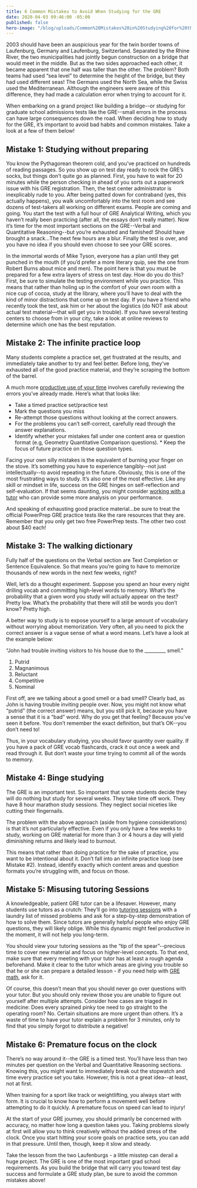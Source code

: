 ```yaml
---
title: 6 Common Mistakes to Avoid When Studying for the GRE
date: 2020-04-03 09:46:00 -05:00
published: false
hero-image: "/blog/uploads/Common%20Mistakes%20in%20Studying%20for%20the%20GRE.jpg"
---
```


2003 should have been an auspicious year for the twin border towns of Laufenburg, Germany and Laufenburg, Switzerland.  Separated by the Rhine River, the two municipalities had jointly begun construction on a bridge that would meet in the middle.  But as the two sides approached each other, it became apparent that one half was taller than the other.  The problem?  Both teams had used “sea level” to determine the height of the bridge, but they had used different seas!  The Germans used the North Sea, while the Swiss used the Mediterranean.  Although the engineers were aware of this difference, they had made a calculation error when trying to account for it.

When embarking on a grand project like building a bridge--or studying for graduate school admissions tests like the GRE--small errors in the process can have large consequences down the road.  When deciding how to study for the GRE, it’s important to avoid bad habits and common mistakes.  Take a look at a few of them below!

## Mistake 1: Studying without preparing

You know the Pythagorean theorem cold, and you’ve practiced on hundreds of reading passages.  So you show up on test day ready to rock the GRE’s socks, but things don’t quite go as planned.  First, you have to wait for 20 minutes while the person checking in ahead of you sorts out a paperwork issue with his GRE registration.  Then, the test center administrator is inexplicably rude to you.  After being patted down for contraband (yes, this actually happens), you walk uncomfortably into the test room and see dozens of test-takers all working on different exams.  People are coming and going.  You start the test with a full hour of GRE Analytical Writing, which you haven’t really been practicing (after all, the essays don’t really matter).  Now it’s time for the most important sections on the GRE--Verbal and Quantitative Reasoning--but you’re exhausted and famished!  Should have brought a snack...The next few hours are a blur.  Finally the test is over, and you have no idea if you should even choose to see your GRE scores.

In the immortal words of Mike Tyson, everyone has a plan until they get punched in the mouth (if you’d prefer a more literary quip, see the one from Robert Burns about mice and men).  The point here is that you must be prepared for a few extra layers of stress on test day.  How do you do this?  First, be sure to simulate the testing environment while you practice.  This means that rather than holing up in the comfort of your own room with a nice cup of cocoa, study at the library, where you’ll have to deal with the kind of minor distractions that come up on test day.  If you have a friend who recently took the test, ask him or her about the logistics (do NOT ask about actual test material—that will get you in trouble).  If you have several testing centers to choose from in your city, take a look at online reviews to determine which one has the best reputation.

## Mistake 2: The infinite practice loop
Many students complete a practice set, get frustrated at the results, and immediately take another to try and feel better.  Before long, they’ve exhausted all of the good practice material, and they’re scraping the bottom of the barrel.

A much more [productive use of your time](https://www.wyzant.com/blog/time-management-strategies/) involves carefully reviewing the errors you’ve already made.  Here’s what that looks like:

* Take a timed practice set/practice test
* Mark the questions you miss
* Re-attempt those questions without looking at the correct answers.
* For the problems you can’t self-correct, carefully read through the answer explanations.  
* Identify whether your mistakes fall under one content area or question format (e.g, Geometry Quantitative Comparison questions).  * Keep the focus of future practice on those question types.

Facing your own silly mistakes is the equivalent of burning your finger on the stove.  It’s something you have to experience tangibly--not just intellectually--to avoid repeating in the future.  Obviously, this is one of the most frustrating ways to study.  It’s also one of the most effective.  Like any skill or mindset in life, success on the GRE hinges on self-reflection and self-evaluation.  If that seems daunting, you might consider [working with a tutor](https://www.wyzant.com/GRE_tutors.aspx) who can provide some more analysis on your performance.

And speaking of exhausting good practice material...be sure to treat the official PowerPrep GRE practice tests like the rare resources that they are.  Remember that you only get two free PowerPrep tests.  The other two cost about $40 each!

## Mistake 3: The walking dictionary

Fully half of the questions on the Verbal section are Text Completion or Sentence Equivalence.  So that means you’re going to have to memorize thousands of new words in the next few weeks, right?

Well, let’s do a thought experiment.  Suppose you spend an hour every night drilling vocab and committing high-level words to memory.  What’s the probability that a given word you study will actually appear on the test?  Pretty low.  What’s the probability that there will still be words you don’t know?  Pretty high.

A better way to study is to expose yourself to a large amount of vocabulary without worrying about memorization.  Very often, all you need to pick the correct answer is a vague sense of what a word means.  Let’s have a look at the example below:

“John had trouble inviting visitors to his house due to the _________ smell.”

1. Putrid
2. Magnanimous
3. Reluctant
4. Competitive
5. Nominal

First off, are we talking about a good smell or a bad smell?  Clearly bad, as John is having trouble inviting people over.  Now, you might not know what “putrid” (the correct answer) means, but you still pick it, because you have a sense that it is a “bad” word.  Why do you get that feeling?  Because you’ve seen it before.  You don’t remember the exact definition, but that’s OK--you don’t need to!

Thus, in your vocabulary studying, you should favor quantity over quality.  If you have a pack of GRE vocab flashcards, crack it out once a week and read through it.  But don’t waste your time trying to commit all of the words to memory.

## Mistake 4: Binge studying

The GRE is an important test.  So important that some students decide they will do nothing but study for several weeks.  They take time off work.  They have 8 hour marathon study sessions.  They neglect social niceties like cutting their fingernails.  

The problem with the above approach (aside from hygiene considerations) is that it’s not particularly effective.  Even if you only have a few weeks to study, working on GRE material for more than 3 or 4 hours a day will yield diminishing returns and likely lead to burnout.

This means that rather than doing practice for the sake of practice, you want to be intentional about it.  Don’t fall into an infinite practice loop (see Mistake #2).  Instead, identify exactly which content areas and question formats you’re struggling with, and focus on those.

## Mistake 5: Misusing tutoring Sessions

A knowledgeable, patient GRE tutor can be a lifesaver.  However, many students use tutors as a crutch: They’ll go into [tutoring sessions](https://www.wyzant.com/GRE_tutors.aspx) with a laundry list of missed problems and ask for a step-by-step demonstration of how to solve them.  Since tutors are generally helpful people who enjoy GRE questions, they will likely oblige.  While this dynamic might feel productive in the moment, it will not help you long-term.

You should view your tutoring sessions as the “tip of the spear”--precious time to cover new material and focus on higher-level concepts.  To that end, make sure that every meeting with your tutor has at least a rough agenda beforehand.  Make it clear to the tutor which areas are giving you trouble so that he or she can prepare a detailed lesson - if you need help with [GRE math](https://www.wyzant.com/blog/gre-math-formulas/), ask for it.

Of course, this doesn’t mean that you should never go over questions with your tutor.  But you should only review those you are unable to figure out yourself after multiple attempts.  Consider how cases are triaged in medicine: Does every sprained pinky toe need to go straight to the operating room?  No.  Certain situations are more urgent than others.  It’s a waste of time to have your tutor explain a problem for 3 minutes, only to find that you simply forgot to distribute a negative!

## Mistake 6: Premature focus on the clock
There’s no way around it--the GRE is a timed test.  You’ll have less than two minutes per question on the Verbal and Quantitative Reasoning sections.  Knowing this, you might want to immediately break out the stopwatch and time every practice set you take.  However, this is not a great idea--at least, not at first.

When training for a sport like track or weightlifting, you always start with form.  It is crucial to know how to perform a movement well before attempting to do it quickly.  A premature focus on speed can lead to injury!

At the start of your GRE journey, you should primarily be concerned with accuracy, no matter how long a question takes you.  Taking problems slowly at first will allow you to think creatively without the added stress of the clock.  Once you start hitting your score goals on practice sets, you can add in that pressure. Until then, though, keep it slow and steady.

Take the lesson from the two Laufenburgs - a little misstep can derail a huge project.  The GRE is one of the most important grad school requirements.  As you build the bridge that will carry you toward test day success and formulate a GRE study plan, be sure to avoid the common mistakes above!